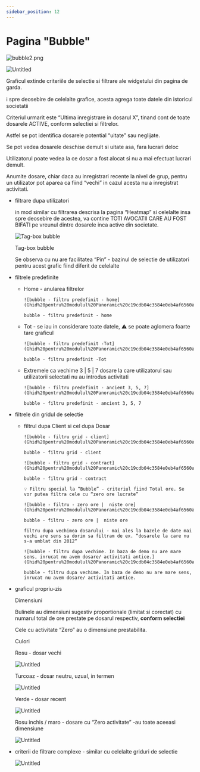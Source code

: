 ```yaml
---
sidebar_position: 12
---
```


# Pagina "Bubble"

![bubble2.png](Ghid%20pentru%20modulul%20Panoramic%20c19cdb04c3584e0eb4af6560ae6704b6/bubble2.png)

![Untitled](Ghid%20pentru%20modulul%20Panoramic%20c19cdb04c3584e0eb4af6560ae6704b6/Untitled%2069.png)

Graficul extinde criteriile de selectie si filtrare ale widgetului din pagina de garda.

ℹ️ spre deosebire de celelalte grafice, acesta agrega toate datele din istoricul societatii

Criteriul urmarit este “Ultima inregistrare in dosarul X”, tinand cont de toate dosarele ACTIVE,  conform selectiei si filtrelor.

Astfel  se pot identifica dosarele potential “uitate” sau neglijate.

Se pot vedea dosarele deschise demult si uitate asa, fara lucrari deloc

Utilizatorul poate vedea la ce dosar a fost alocat si nu a mai efectuat lucrari demult.

Anumite dosare, chiar daca au inregistrari recente la nivel de grup, pentru un utilizator pot aparea ca fiind “vechi” in cazul acesta nu a inregistrat activitati.

- filtrare dupa utilizatori

    in mod similar cu filtrarea descrisa la pagina “Heatmap” si celelalte insa spre deosebire de acestea, va contine TOTI AVOCATII CARE AU FOST BIFATI pe vreunul dintre dosarele inca active din societate.

    ![Tag-box bubble](Ghid%20pentru%20modulul%20Panoramic%20c19cdb04c3584e0eb4af6560ae6704b6/Untitled%2070.png)

    Tag-box bubble

    Se observa cu nu are facilitatea “Pin” - bazinul de selectie de utilizatori pentru acest grafic fiind diferit de celelalte

- filtrele predefinite
  - Home - anularea filtrelor

        ![bubble - filtru predefinit - home](Ghid%20pentru%20modulul%20Panoramic%20c19cdb04c3584e0eb4af6560ae6704b6/Untitled%2071.png)

        bubble - filtru predefinit - home

  - Tot - se iau in considerare toate datele, ⚠️ se poate aglomera foarte tare graficul

        ![bubble - filtru predefinit -Tot](Ghid%20pentru%20modulul%20Panoramic%20c19cdb04c3584e0eb4af6560ae6704b6/Untitled%2072.png)

        bubble - filtru predefinit -Tot

  - Extremele ca vechime 3 | 5 | 7  dosare la care utilizatorul sau utilizatorii selectati nu au introdus activitati

        ![bubble - filtru predefinit - ancient 3, 5, 7](Ghid%20pentru%20modulul%20Panoramic%20c19cdb04c3584e0eb4af6560ae6704b6/Untitled%2073.png)

        bubble - filtru predefinit - ancient 3, 5, 7

- filtrele din gridul de selectie
  - filtrul dupa Client si cel dupa Dosar

        ![bubble - filtru grid - client](Ghid%20pentru%20modulul%20Panoramic%20c19cdb04c3584e0eb4af6560ae6704b6/Untitled%2074.png)

        bubble - filtru grid - client

        ![bubble - filtru grid - contract](Ghid%20pentru%20modulul%20Panoramic%20c19cdb04c3584e0eb4af6560ae6704b6/Untitled%2075.png)

        bubble - filtru grid - contract

        💡 Filtru special la “Bubble” - criteriul fiind Total ore. Se vor putea filtra cele cu “zero ore lucrate”

        ![bubble - filtru - zero ore |  niste ore](Ghid%20pentru%20modulul%20Panoramic%20c19cdb04c3584e0eb4af6560ae6704b6/Untitled%2076.png)

        bubble - filtru - zero ore |  niste ore

        filtru dupa vechimea dosarului - mai ales la bazele de date mai vechi are sens sa dorim sa filtram de ex. “dosarele la care nu s-a umblat din 2012“  

        ![bubble - filtru dupa vechime. In baza de demo nu are mare sens, inrucat nu avem dosare/ activitati antice.](Ghid%20pentru%20modulul%20Panoramic%20c19cdb04c3584e0eb4af6560ae6704b6/Untitled%2077.png)

        bubble - filtru dupa vechime. In baza de demo nu are mare sens, inrucat nu avem dosare/ activitati antice.

- graficul propriu-zis

     Dimensiuni

    Bulinele au dimensiuni sugestiv proportionale  (limitat si corectat) cu numarul total de ore prestate pe dosarul respectiv, **conform selectiei**

    Cele cu activitate “Zero” au o dimensiune prestabilita.

    Culori

    Rosu - dosar vechi

    ![Untitled](Ghid%20pentru%20modulul%20Panoramic%20c19cdb04c3584e0eb4af6560ae6704b6/Untitled%2078.png)

    Turcoaz - dosar neutru, uzual, in termen

    ![Untitled](Ghid%20pentru%20modulul%20Panoramic%20c19cdb04c3584e0eb4af6560ae6704b6/Untitled%2079.png)

    Verde - dosar recent

    ![Untitled](Ghid%20pentru%20modulul%20Panoramic%20c19cdb04c3584e0eb4af6560ae6704b6/Untitled%2080.png)

    Rosu inchis / maro - dosare cu “Zero activitate”  -au toate aceeasi dimensiune

    ![Untitled](Ghid%20pentru%20modulul%20Panoramic%20c19cdb04c3584e0eb4af6560ae6704b6/Untitled%2081.png)

- criterii de filtrare complexe - similar cu celelalte griduri de selectie

    ![Untitled](Ghid%20pentru%20modulul%20Panoramic%20c19cdb04c3584e0eb4af6560ae6704b6/Untitled%2082.png)
